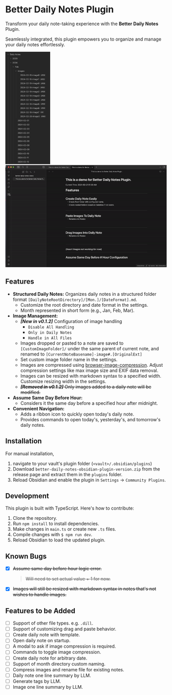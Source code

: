 # Better Daily Notes Plugin

Transform your daily note-taking experience with the **Better Daily Notes** Plugin.

Seamlessly integrated, this plugin empowers you to organize and manage your daily notes effortlessly.

<img src='imgs/2024-02-20-image2.png' width='140'/> <img src='imgs/better-daily-note-demo.gif' width='560'/>


## Features
- **Structured Daily Notes:** Organizes daily notes in a structured folder format `[DailyNoteRootDirectory]/[Mon.]/[DateFormat].md`.
  - Customize the root directory and date format in the settings.
  - Month represented in short form (e.g., Jan, Feb, Mar).
- **Image Management:**
  - ***[New in v0.1.2]*** Configuration of image handling
    - `Disable All Handling`
    - `Only in Daily Notes`
    - `Handle in All Files`
  - Images dropped or pasted to a note are saved to `[CustomImageFolder]/` under the same parent of current note, and renamed to `[CurrentNoteBasename]-image#.[OriginalExt]`
  - Set custom image folder name in the settings.
  - Images are compressed using [browser-image-compression](https://github.com/Donaldcwl/browser-image-compression#readme). Adjust compression settings like max image size and EXIF data removal.
  - Images can be resized with markdown syntax to a specified width. Customize resizing width in the settings.
  - ~~***[Removed in v0.1.2]*** Only images added to a daily note will be modified.~~
- **Assume Same Day Before Hour:**
  - Considers it the same day before a specified hour after midnight.
- **Convenient Navigation:**
  - Adds a ribbon icon to quickly open today's daily note.
  - Provides commands to open today's, yesterday's, and tomorrow's daily notes.

## Installation
For manual installation,
1. navigate to your vault's plugin folder (`<vault>/.obsidian/plugins`)
2. Download `better-daily-notes-obsidian-plugin-version.zip` from the release page and extract them in the `plugins` folder.
3. Reload Obsidian and enable the plugin in `Settings` -> `Community Plugins`.

## Development
This plugin is built with TypeScript. Here's how to contribute:
1. Clone the repository.
2. Run `npm install` to install dependencies.
3. Make changes in `main.ts` or create new `.ts` files.
4. Compile changes with `$ npm run dev`.
5. Reload Obsidian to load the updated plugin.

## Known Bugs
- [x] ~~Assume same day before hour logic error.~~
  > ~~Will need to set actual value + 1 for now.~~
- [x] ~~Images will still be resized with markdown syntax in notes that's not wishes to handle images.~~

## Features to be Added
- [ ] Support of other file types. e.g. `.dill`.
- [ ] Support of customizing drag and paste behavior.
- [ ] Create daily note with template.
- [ ] Open daily note on startup.
- [ ] A modal to ask if image compression is required.
- [ ] Commands to toggle image compression.
- [ ] Create daily note for arbitrary date.
- [ ] Support of month directory custom naming.
- [ ] Compress images and rename file for existing notes.
- [ ] Daily note one line summary by LLM.
- [ ] Generate tags by LLM.
- [ ] Image one line summary by LLM.
